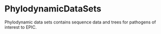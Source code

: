 PhylodynamicDataSets
====================

Phylodynamic data sets contains sequence data and trees for pathogens of interest to EPIC.
